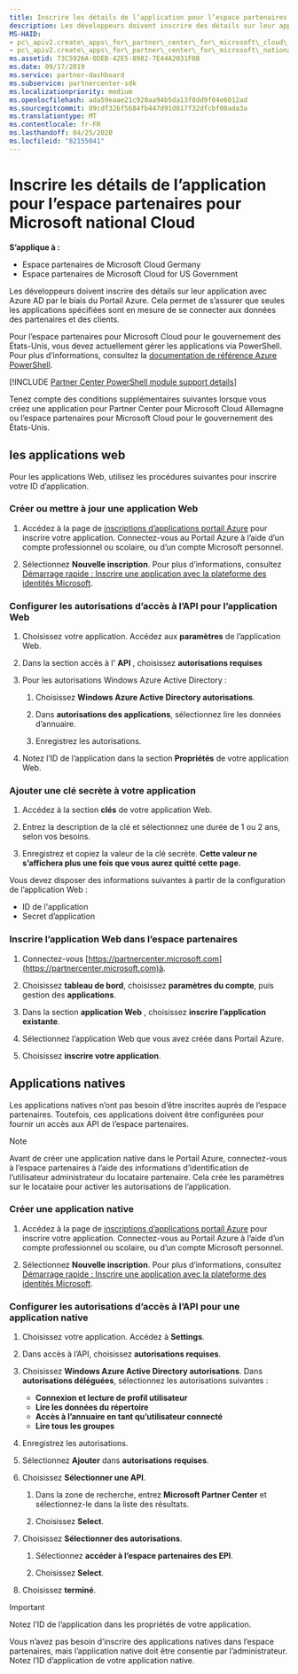 ```yaml
---
title: Inscrire les détails de l’application pour l’espace partenaires pour Microsoft national Cloud
description: Les développeurs doivent inscrire des détails sur leur application avec Azure AD par le biais du Portail Azure. Cela permet de s’assurer que seules les applications spécifiées sont en mesure de se connecter aux données des partenaires et des clients.
MS-HAID:
- pc\_apiv2.create\_apps\_for\_partner\_center\_for\_microsoft\_cloud\_germany
- pc\_apiv2.create\_apps\_for\_partner\_center\_for\_microsoft\_national\_clouds
ms.assetid: 73C5926A-0DEB-42E5-8982-7E44A2031F0B
ms.date: 09/17/2019
ms.service: partner-dashboard
ms.subservice: partnercenter-sdk
ms.localizationpriority: medium
ms.openlocfilehash: ada59eaae21c920aa94b5da13f8dd9f04e6012ad
ms.sourcegitcommit: 89cdf326f5684fb447d91d817f32dfcbf08ada3a
ms.translationtype: MT
ms.contentlocale: fr-FR
ms.lasthandoff: 04/25/2020
ms.locfileid: "82155041"
---
```

# <a name="register-app-details-for-partner-center-for-microsoft-national-cloud"></a>Inscrire les détails de l’application pour l’espace partenaires pour Microsoft national Cloud

**S’applique à :**

- Espace partenaires de Microsoft Cloud Germany
- Espace partenaires de Microsoft Cloud for US Government

Les développeurs doivent inscrire des détails sur leur application avec Azure AD par le biais du Portail Azure. Cela permet de s’assurer que seules les applications spécifiées sont en mesure de se connecter aux données des partenaires et des clients.

Pour l’espace partenaires pour Microsoft Cloud pour le gouvernement des États-Unis, vous devez actuellement gérer les applications via PowerShell. Pour plus d’informations, consultez la [documentation de référence Azure PowerShell](https://docs.microsoft.com/powershell/module/Azuread/?view=azureadps-2.0#applications).

[!INCLUDE [Partner Center PowerShell module support details](../includes/powershell-module-support.md)]

Tenez compte des conditions supplémentaires suivantes lorsque vous créez une application pour Partner Center pour Microsoft Cloud Allemagne ou l’espace partenaires pour Microsoft Cloud pour le gouvernement des États-Unis.

## <a name="web-apps"></a>les applications web

Pour les applications Web, utilisez les procédures suivantes pour inscrire votre ID d’application.

### <a name="create-or-update-web-app"></a>Créer ou mettre à jour une application Web

1. Accédez à la page de [inscriptions d’applications portail Azure](https://go.microsoft.com/fwlink/?linkid=2083908) pour inscrire votre application. Connectez-vous au Portail Azure à l’aide d’un compte professionnel ou scolaire, ou d’un compte Microsoft personnel.

2. Sélectionnez **Nouvelle inscription**. Pour plus d’informations, consultez [Démarrage rapide : Inscrire une application avec la plateforme des identités Microsoft](https://docs.microsoft.com/azure/active-directory/develop/quickstart-register-app).

### <a name="configure-api-access-permissions-for-web-app"></a>Configurer les autorisations d’accès à l’API pour l’application Web

1. Choisissez votre application. Accédez aux **paramètres** de l’application Web.

2. Dans la section accès à l' **API** , choisissez **autorisations requises**

3. Pour les autorisations Windows Azure Active Directory :

    1. Choisissez **Windows Azure Active Directory autorisations**.

    2. Dans **autorisations des applications**, sélectionnez lire les données d’annuaire.

    3. Enregistrez les autorisations.

4. Notez l’ID de l’application dans la section **Propriétés** de votre application Web.

### <a name="add-a-secret-key-to-your-app"></a>Ajouter une clé secrète à votre application

1. Accédez à la section **clés** de votre application Web.

2. Entrez la description de la clé et sélectionnez une durée de 1 ou 2 ans, selon vos besoins.

3. Enregistrez et copiez la valeur de la clé secrète. **Cette valeur ne s’affichera plus une fois que vous aurez quitté cette page.**

Vous devez disposer des informations suivantes à partir de la configuration de l’application Web :

- ID de l'application
- Secret d’application

### <a name="register-the-web-app-in-partner-center"></a>Inscrire l’application Web dans l’espace partenaires

1. Connectez-vous [https://partnercenter.microsoft.com](https://partnercenter.microsoft.com)à.

2. Choisissez **tableau de bord**, choisissez **paramètres du compte**, puis gestion des **applications**.

3. Dans la section **application Web** , choisissez **inscrire l’application existante**.

4. Sélectionnez l’application Web que vous avez créée dans Portail Azure.

5. Choisissez **inscrire votre application**.

## <a name="native-apps"></a>Applications natives

Les applications natives n’ont pas besoin d’être inscrites auprès de l’espace partenaires. Toutefois, ces applications doivent être configurées pour fournir un accès aux API de l’espace partenaires.

>[!NOTE]
>Avant de créer une application native dans le Portail Azure, connectez-vous à l’espace partenaires à l’aide des informations d’identification de l’utilisateur administrateur du locataire partenaire. Cela crée les paramètres sur le locataire pour activer les autorisations de l’application.

### <a name="create-native-app"></a>Créer une application native

1. Accédez à la page de [inscriptions d’applications portail Azure](https://go.microsoft.com/fwlink/?linkid=2083908) pour inscrire votre application. Connectez-vous au Portail Azure à l’aide d’un compte professionnel ou scolaire, ou d’un compte Microsoft personnel.

2. Sélectionnez **Nouvelle inscription**. Pour plus d’informations, consultez [Démarrage rapide : Inscrire une application avec la plateforme des identités Microsoft](https://docs.microsoft.com/azure/active-directory/develop/quickstart-register-app).

### <a name="configure-api-access-permissions-for-native-app"></a>Configurer les autorisations d’accès à l’API pour une application native

1. Choisissez votre application. Accédez à **Settings**.

2. Dans accès à l’API, choisissez **autorisations requises**.

3. Choisissez **Windows Azure Active Directory autorisations**. Dans **autorisations déléguées**, sélectionnez les autorisations suivantes :

    - **Connexion et lecture de profil utilisateur**
    - **Lire les données du répertoire**
    - **Accès à l’annuaire en tant qu’utilisateur connecté**
    - **Lire tous les groupes**

4. Enregistrez les autorisations.

5. Sélectionnez **Ajouter** dans **autorisations requises**.

6. Choisissez **Sélectionner une API**.

    1. Dans la zone de recherche, entrez **Microsoft Partner Center** et sélectionnez-le dans la liste des résultats.

    2. Choisissez **Select**.

7. Choisissez **Sélectionner des autorisations**.

    1. Sélectionnez **accéder à l’espace partenaires des EPI**.
    
    2. Choisissez **Select**.

8. Choisissez **terminé**.

>[!IMPORTANT]
> Notez l’ID de l’application dans les propriétés de votre application.

Vous n’avez pas besoin d’inscrire des applications natives dans l’espace partenaires, mais l’application native doit être consentie par l’administrateur. Notez l’ID d’application de votre application native.
